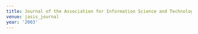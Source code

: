 ```yaml
---
title: Journal of the Association for Information Science and Technology (2003)
venue: jasis_journal
year: '2003'
---
```

